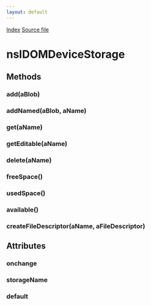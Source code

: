```yaml
---
layout: default
---
```

<div id='links'><a href="../index.html">Index</a>
<a href="http://dxr.mozilla.org/mozilla-central/source/dom/interfaces/devicestorage/nsIDOMDeviceStorage.idl">Source file</a>
</div>

# nsIDOMDeviceStorage #

## Methods ##

### add(aBlob) ###

### addNamed(aBlob, aName) ###

### get(aName) ###

### getEditable(aName) ###

### delete(aName) ###

### freeSpace() ###

### usedSpace() ###

### available() ###

### createFileDescriptor(aName, aFileDescriptor) ###

## Attributes ##

### onchange ###

### storageName ###

### default ###
